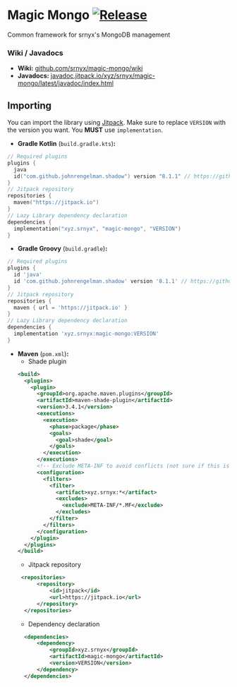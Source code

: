 # Magic Mongo [![Release](https://jitpack.io/v/srnyx/magic-mongo.svg)](https://jitpack.io/#xyz.srnyx/magic-mongo)

Common framework for srnyx's MongoDB management

### Wiki / Javadocs

- **Wiki:** [github.com/srnyx/magic-mongo/wiki](https://github.com/srnyx/magic-mongo/wiki)
- **Javadocs:** [javadoc.jitpack.io/xyz/srnyx/magic-mongo/latest/javadoc/index.html](https://javadoc.jitpack.io/xyz/srnyx/magic-mongo/latest/javadoc/index.html)

## Importing

You can import the library using [Jitpack](https://jitpack.io/#xyz.srnyx/magic-mongo). Make sure to replace `VERSION` with the version you want. You **MUST** use `implementation`.

- **Gradle Kotlin** (`build.gradle.kts`)**:**
```kotlin
// Required plugins
plugins { 
  java
  id("com.github.johnrengelman.shadow") version "8.1.1" // https://github.com/johnrengelman/shadow/releases/latest
}
// Jitpack repository
repositories { 
  maven("https://jitpack.io")
}
// Lazy Library dependency declaration
dependencies {
  implementation("xyz.srnyx", "magic-mongo", "VERSION")
}
```
- **Gradle Groovy** (`build.gradle`)**:**
```groovy
// Required plugins
plugins {
  id 'java'
  id 'com.github.johnrengelman.shadow' version '8.1.1' // https://github.com/johnrengelman/shadow/releases/latest
}
// Jitpack repository
repositories {
  maven { url = 'https://jitpack.io' }
}
// Lazy Library dependency declaration
dependencies {
  implementation 'xyz.srnyx:magic-mongo:VERSION'
}
```
* **Maven** (`pom.xml`)**:**
    * Shade plugin
  ```xml
  <build>
    <plugins>
      <plugin>
        <groupId>org.apache.maven.plugins</groupId>
        <artifactId>maven-shade-plugin</artifactId>
        <version>3.4.1</version>
        <executions>
          <execution>
            <phase>package</phase>
            <goals>
              <goal>shade</goal>
            </goals>
          </execution>
        </executions>
        <!-- Exclude META-INF to avoid conflicts (not sure if this is needed) -->
        <configuration>
          <filters>
            <filter>
              <artifact>xyz.srnyx:*</artifact>
              <excludes>
                <exclude>META-INF/*.MF</exclude>
              </excludes>
            </filter>
          </filters>
        </configuration>
      </plugin>
    </plugins>
  </build>
  ```
    * Jitpack repository
  ```xml
   <repositories>
        <repository>
            <id>jitpack</id>
            <url>https://jitpack.io</url>
        </repository>
    </repositories>
  ```
    * Dependency declaration
  ```xml
    <dependencies>
        <dependency>
            <groupId>xyz.srnyx</groupId>
            <artifactId>magic-mongo</artifactId>
            <version>VERSION</version>
        </dependency>
    </dependencies>
  ```
